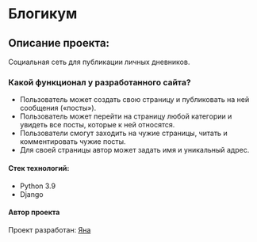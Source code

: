 # Блогикум

## Описание проекта:
Социальная сеть для публикации личных дневников.

### Какой функционал у разработанного сайта?
* Пользователь может создать свою страницу и публиковать на ней сообщения («посты»). 
* Пользователь может перейти на страницу любой категории и увидеть все посты, которые к ней относятся.
* Пользователи смогут заходить на чужие страницы, читать и комментировать чужие посты.
* Для своей страницы автор может задать имя и уникальный адрес.

#### Стек технологий:
* Python 3.9
* Django

#### Автор проекта
Проект разработан: [Яна](https://github.com/YanaKuzmichevaa)